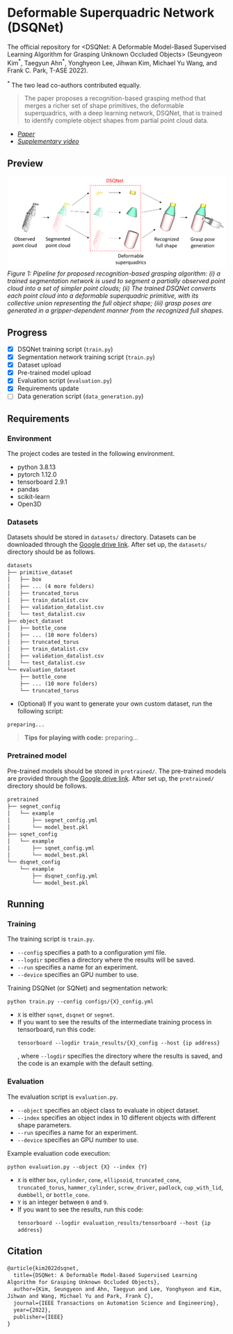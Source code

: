 # Deformable Superquadric Network (DSQNet)
The official repository for &lt;DSQNet: A Deformable Model-Based Supervised Learning Algorithm for Grasping Unknown Occluded Objects> (Seungyeon Kim<sup>\*</sup>, Taegyun Ahn<sup>\*</sup>, Yonghyeon Lee, Jihwan Kim, Michael Yu Wang, and Frank C. Park, T-ASE 2022).

<sup>\*</sup> The two lead co-authors contributed equally.

> The paper proposes a recognition-based grasping method that merges a richer set of shape primitives, the deformable superquadrics, with a deep learning network, DSQNet, that is trained to identify complete object shapes from partial point cloud data.

- *[Paper](https://ieeexplore.ieee.org/abstract/document/9802912)* 
- *[Supplementary video](https://ieeexplore.ieee.org/abstract/document/9802912/media#media)* 

## Preview
![pipeline](figures/pipeline.png)
<I>Figure 1: Pipeline for proposed recognition-based grasping algorithm: (i) a trained segmentation network is used to segment a partially observed point cloud into a set of simpler point clouds; (ii) The trained DSQNet converts each point cloud into a deformable superquadric primitive, with its collective union representing the full object shape; (iii) grasp poses are generated in a gripper-dependent manner from the recognized full shapes. </I>

## Progress
- [x] DSQNet training script (`train.py`)
- [x] Segmentation network training script (`train.py`)
- [x] Dataset upload
- [x] Pre-trained model upload
- [x] Evaluation script (`evaluation.py`)
- [x] Requirements update
- [ ] Data generation script (`data_generation.py`)

## Requirements
### Environment
The project codes are tested in the following environment.
- python 3.8.13
- pytorch 1.12.0
- tensorboard 2.9.1
- pandas
- scikit-learn
- Open3D

### Datasets
Datasets should be stored in `datasets/` directory. Datasets can be downloaded through the [Google drive link](https://drive.google.com/drive/folders/1PQ9dSeD0WmdESQemsnM1SPmpPDChQ95s?usp=sharing). After set up, the `datasets/` directory should be as follows.
```
datasets
├── primitive_dataset
│   ├── box
│   ├── ... (4 more folders)
│   ├── truncated_torus
│   ├── train_datalist.csv
│   ├── validation_datalist.csv
│   └── test_datalist.csv
├── object_dataset
│   ├── bottle_cone
│   ├── ... (10 more folders)
│   ├── truncated_torus
│   ├── train_datalist.csv
│   ├── validation_datalist.csv
│   └── test_datalist.csv
└── evaluation_dataset
    ├── bottle_cone
    ├── ... (10 more folders)
    └── truncated_torus

```
- (Optional) If you want to generate your own custom dataset, run the following script:
```
preparing...
```
> **Tips for playing with code:** preparing...

### Pretrained model
Pre-trained models should be stored in `pretrained/`. The pre-trained models are provided through the [Google drive link](https://drive.google.com/drive/folders/1PN7DF0iNL60iOuyA-QS2g7jMzXSOPD6a?usp=sharing). After set up, the `pretrained/` directory should be follows.
```
pretrained
├── segnet_config
│   └── example
│       ├── segnet_config.yml
│       └── model_best.pkl
├── sqnet_config
│   └── example
│       ├── sqnet_config.yml
│       └── model_best.pkl
└── dsqnet_config
    └── example
        ├── dsqnet_config.yml
        └── model_best.pkl
```

## Running
### Training
The training script is `train.py`. 
- `--config` specifies a path to a configuration yml file.
- `--logdir` specifies a directory where the results will be saved.
- `--run` specifies a name for an experiment.
- `--device` specifies an GPU number to use.

Training DSQNet (or SQNet) and segmentation network:
```
python train.py --config configs/{X}_config.yml
```
- `X` is either `sqnet`, `dsqnet` or `segnet`.
- If you want to see the results of the intermediate training process in tensorboard, run this code:
  ```
  tensorboard --logdir train_results/{X}_config --host {ip address}
  ```
  , where `--logdir` specifies the directory where the results is saved, and the code is an example with the default setting.

### Evaluation
The evaluation script is `evaluation.py`. 
- `--object` specifies an object class to evaluate in object dataset.
- `--index` specifies an object index in 10 different objects with different shape parameters.
- `--run` specifies a name for an experiment.
- `--device` specifies an GPU number to use.

Example evaluation code execution:
```
python evaluation.py --object {X} --index {Y}
```
- `X` is either `box`, `cylinder`, `cone`, `ellipsoid`, `truncated_cone`, `truncated_torus`, `hammer_cylinder`, `screw_driver`, `padlock`, `cup_with_lid`, `dumbbell`, or `bottle_cone`.
- `Y` is an integer between `0` and `9`.
- If you want to see the results, run this code:
  ```
  tensorboard --logdir evaluation_results/tensorboard --host {ip address}
  ```

## Citation
```
@article{kim2022dsqnet,
  title={DSQNet: A Deformable Model-Based Supervised Learning Algorithm for Grasping Unknown Occluded Objects},
  author={Kim, Seungyeon and Ahn, Taegyun and Lee, Yonghyeon and Kim, Jihwan and Wang, Michael Yu and Park, Frank C},
  journal={IEEE Transactions on Automation Science and Engineering},
  year={2022},
  publisher={IEEE}
}
```


